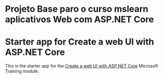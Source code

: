 # Projeto Base paro o curso mslearn aplicativos Web com ASP.NET Core

# Starter app for Create a web UI with ASP.NET Core

This is the starter app for the [Create a web UI with ASP.NET Core](https://learn.microsoft.com/training/modules/create-razor-pages-aspnet-core/) Microsoft Training module.
